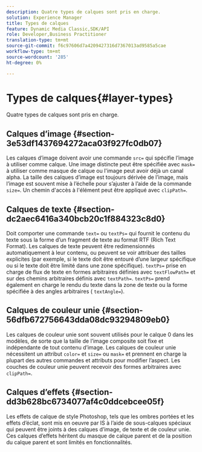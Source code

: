 ```yaml
---
description: Quatre types de calques sont pris en charge.
solution: Experience Manager
title: Types de calques
feature: Dynamic Media Classic,SDK/API
role: Developer,Business Practitioner
translation-type: tm+mt
source-git-commit: f6c97606d7a4209427316d7367013ad9585a5cae
workflow-type: tm+mt
source-wordcount: '285'
ht-degree: 0%

---
```



# Types de calques{#layer-types}

Quatre types de calques sont pris en charge.

## Calques d’image {#section-3e53df1437694272aca03f927fc0db07}

Les calques d’image doivent avoir une commande `src=` qui spécifie l’image à utiliser comme calque. Une image distincte peut être spécifiée avec `mask=` à utiliser comme masque de calque ou l&#39;image peut avoir déjà un canal alpha. La taille des calques d’image est toujours dérivée de l’image, mais l’image est souvent mise à l’échelle pour s’ajuster à l’aide de la commande `size=`. Un chemin d&#39;accès à l&#39;élément peut être appliqué avec `clipPath=`.

## Calques de texte {#section-dc2aec6416a340bcb20c1f884323c8d0}

Doit comporter une commande `text=` ou `textPs=` qui fournit le contenu du texte sous la forme d’un fragment de texte au format RTF (Rich Text Format). Les calques de texte peuvent être redimensionnés automatiquement à leur contenu, ou peuvent se voir attribuer des tailles explicites (par exemple, si le texte doit être entouré d’une largeur spécifique ou si le texte doit être limité dans une zone spécifique). `textPs=` prise en charge de flux de texte en formes arbitraires définies avec  `textFlowPath=` et sur des chemins arbitraires définis avec  `textPath=`. `textPs=` prend également en charge le rendu du texte dans la zone de texte ou la forme spécifiée à des angles arbitraires (  `textAngle=`).

## Calques de couleur unie {#section-56dfb672756643dda08dc93294809eb0}

Les calques de couleur unie sont souvent utilisés pour le calque 0 dans les modèles, de sorte que la taille de l’image composite soit fixe et indépendante de tout contenu d’image. Les calques de couleur unie nécessitent un attribut `color=` et `size=` ou `mask=` et prennent en charge la plupart des autres commandes et attributs pour modifier l’aspect. Les couches de couleur unie peuvent recevoir des formes arbitraires avec `clipPath=`.

## Calques d’effets {#section-dd3b628bc6734077af4c0ddcebcee05f}

Les effets de calque de style Photoshop, tels que les ombres portées et les effets d’éclat, sont mis en oeuvre par IS à l’aide de sous-calques spéciaux qui peuvent être joints à des calques d’image, de texte et de couleur unie. Ces calques d’effets héritent du masque de calque parent et de la position du calque parent et sont limités en fonctionnalités.
